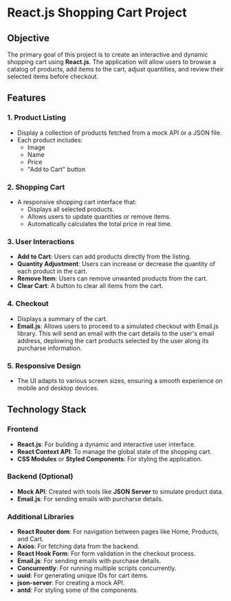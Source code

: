 # React.js Shopping Cart Project

## Objective

The primary goal of this project is to create an interactive and dynamic shopping cart using **React.js**. The application will allow users to browse a catalog of products, add items to the cart, adjust quantities, and review their selected items before checkout. 

## Features

### 1. **Product Listing**
- Display a collection of products fetched from a mock API or a JSON file.
- Each product includes:
  - Image
  - Name
  - Price
  - "Add to Cart" button

### 2. **Shopping Cart**
- A responsive shopping cart interface that:
  - Displays all selected products.
  - Allows users to update quantities or remove items.
  - Automatically calculates the total price in real time.

### 3. **User Interactions**
- **Add to Cart**: Users can add products directly from the listing.
- **Quantity Adjustment**: Users can increase or decrease the quantity of each product in the cart.
- **Remove Item**: Users can remove unwanted products from the cart.
- **Clear Cart**: A button to clear all items from the cart.

### 4. **Checkout**
- Displays a summary of the cart.
- **Email.js**: Allows users to proceed to a simulated checkout with Email.js library. This will send an email with the cart details to the user's email address, deplowing the cart products selected by the user along its purcharse information.

### 5. **Responsive Design**
- The UI adapts to various screen sizes, ensuring a smooth experience on mobile and desktop devices.

## Technology Stack

### Frontend
- **React.js**: For building a dynamic and interactive user interface.
- **React Context API**: To manage the global state of the shopping cart.
- **CSS Modules** or **Styled Components**: For styling the application.

### Backend (Optional)
- **Mock API**: Created with tools like **JSON Server** to simulate product data.
- **Email.js**: For sending emails with purcharse details.

### Additional Libraries
- **React Router dom**: For navigation between pages like Home, Products, and Cart.
- **Axios**: For fetching data from the backend.
- **React Hook Form**: For form validation in the checkout process.
- **Email.js**: For sending emails with purchase details.
- **Concurrently**: For running multiple scripts concurrently.
- **uuid**: For generating unique IDs for cart items.
- **json-server**: For creating a mock API.
- **antd**: For styling some of the components.




